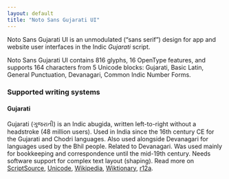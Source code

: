 ```yaml
---
layout: default
title: "Noto Sans Gujarati UI"
---
```

Noto Sans Gujarati UI is an unmodulated (“sans serif”) design for app and website user interfaces in the Indic _Gujarati_ script. 

Noto Sans Gujarati UI contains 816 glyphs, 16 OpenType features, and supports 164 characters from 5 Unicode blocks: Gujarati, Basic Latin, General Punctuation, Devanagari, Common Indic Number Forms.


### Supported writing systems


#### Gujarati

Gujarati (<span class='autonym'>ગુજરાતી</span>) is an Indic abugida, written left-to-right without a headstroke (48 million users). Used in India since the 16th century CE for the Gujarati and Chodri languages. Also used alongside Devanagari for languages used by the Bhil people. Related to Devanagari. Was used mainly for bookkeeping and correspondence until the mid-19th century. Needs software support for complex text layout (shaping). Read more on [ScriptSource](https://scriptsource.org/scr/Gujr), [Unicode](https://www.unicode.org/versions/Unicode13.0.0/ch12.pdf#G34334), [Wikipedia](https://en.wikipedia.org/wiki/ISO_15924:Gujr), [Wiktionary](https://en.wiktionary.org/wiki/Category:Gujarati_script), [r12a](https://r12a.github.io/scripts/links?iso=Gujr).

